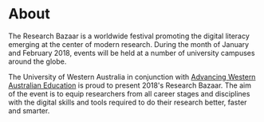 # About

The Research Bazaar is a worldwide festival promoting the digital literacy emerging at the center of modern research. During the month of January and February 2018, events will be held at a number of university campuses around the globe.

The University of Western Australia in conjunction with [Advancing Western Australian Education][awa] is proud to present 2018's Research Bazaar. The aim of the event is to equip researchers from all career stages and disciplines with the digital skills and tools required to do their research better, faster and smarter.

[awa]: http://www.waresearch.com/

